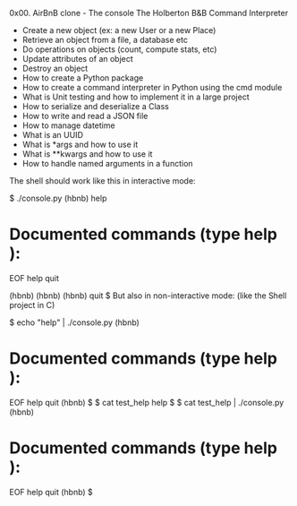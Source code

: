  0x00. AirBnB clone - The console
The Holberton B&B Command Interpreter
* Create a new object (ex: a new User or a new Place)
* Retrieve an object from a file, a database etc
* Do operations on objects (count, compute stats, etc)
* Update attributes of an object
* Destroy an object
* How to create a Python package
* How to create a command interpreter in Python using the cmd module
* What is Unit testing and how to implement it in a large project
* How to serialize and deserialize a Class
* How to write and read a JSON file
* How to manage datetime
* What is an UUID
* What is \*args and how to use it
* What is \*\*kwargs and how to use it
* How to handle named arguments in a function

The shell should work like this in interactive mode:

$ ./console.py
(hbnb) help

Documented commands (type help <topic>):
========================================
EOF  help  quit

(hbnb) 
(hbnb) 
(hbnb) quit
$
But also in non-interactive mode: (like the Shell project in C)

$ echo "help" | ./console.py
(hbnb)

 Documented commands (type help <topic>):
 ========================================
EOF  help  quit
(hbnb) 
$
$ cat test_help
help
$
$ cat test_help | ./console.py
(hbnb)

 Documented commands (type help <topic>):
 ========================================
EOF  help  quit
(hbnb) 
$
